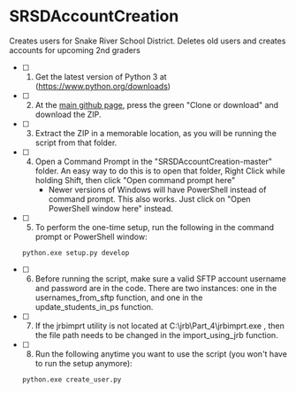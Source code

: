 # SRSDAccountCreation
Creates users for Snake River School District. Deletes old users and creates accounts for upcoming 2nd graders

- [ ] 1. Get the latest version of Python 3 at (https://www.python.org/downloads)

- [ ] 2. At the [main github page](https://github.com/benemortasia/SRSDAccountCreation), press the green "Clone or download" and download the ZIP.

- [ ] 3. Extract the ZIP in a memorable location, as you will be running the script from that folder.

- [ ] 4. Open a Command Prompt in the "SRSDAccountCreation-master" folder. An easy way to do this is to open that folder, Right Click while holding Shift, then click "Open command prompt here"
     * Newer versions of Windows will have PowerShell instead of command prompt. This also works. Just click on "Open PowerShell window here" instead.
     
- [ ] 5. To perform the one-time setup, run the following in the command prompt or PowerShell window:

  ```python.exe setup.py develop```
  
- [ ] 6. Before running the script, make sure a valid SFTP account username and password are in the code. There are two instances: one in the usernames_from_sftp function, and one in the update_students_in_ps function.

- [ ] 7. If the jrbimprt utility is not located at C:\jrb\Part_4\jrbimprt.exe , then the file path needs to be changed in the import_using_jrb function.

- [ ] 8. Run the following anytime you want to use the script (you won't have to run the setup anymore):

  ```python.exe create_user.py```
